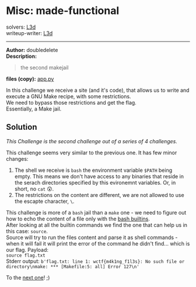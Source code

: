 
# Misc: made-functional
solvers: [L3d](https://github.com/imL3d)  
writeup-writer: [L3d](https://github.com/imL3d)  
___
**Author:** doubledelete  
**Description:**
> the second makejail

**files (copy):** [app.py](files/app.py)  

In this challenge we receive a site (and it's code), that allows us to write and execute a GNU Make recipe, with some restrictions.  
We need to bypass those restrictions and get the flag.  
Essentially, a Make jail.  

## Solution

*This Challenge is the second challenge out of a series of 4 challenges.*  


This challenge seems very similar to the previous one. It has few minor changes:  
1. The shell we receive is `bash` the environment variable `$PATH` being empty. This means we don't have access to any binaries that reside in the serach directories specified by this evironemnt variables. Or, in short, no `cat` 😲.
2. The restrictions on the content are different, we are not allowed to use the escapte character, `\`.

This challenge is more of a `bash` jail than a `make` one - we need to figure out how to echo the content of a file only with the [bash builtins](https://www.gnu.org/software/bash/manual/html_node/Bash-Builtins.html).  
After looking at all the builtin commands we find the one that can help us in this case: `source`.  
Source will try to run the files content and parse it as shell commands - when it will fail it will print the error of the command he didn't find... which is our flag. Payload:  
`source flag.txt`  
Stderr output:  `b'flag.txt: line 1: wctf{m4k1ng_f1l3s}: No such file or directory\nmake: *** [Makefile:5: all] Error 127\n' `  
  
To the [next one](https://github.com/C0d3-Bre4k3rs/WolvCTF2024-Writeups/tree/main/made-harder)! ;)
